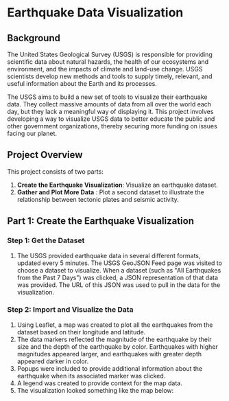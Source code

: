 # Earthquake Data Visualization

## Background
The United States Geological Survey (USGS) is responsible for providing scientific data about natural hazards, the health of our ecosystems and environment, and the impacts of climate and land-use change. USGS scientists develop new methods and tools to supply timely, relevant, and useful information about the Earth and its processes.

The USGS aims to build a new set of tools to visualize their earthquake data. They collect massive amounts of data from all over the world each day, but they lack a meaningful way of displaying it. This project involves developing a way to visualize USGS data to better educate the public and other government organizations, thereby securing more funding on issues facing our planet.

## Project Overview
This project consists of two parts:
1. **Create the Earthquake Visualization**: Visualize an earthquake dataset.
2. **Gather and Plot More Data** : 
Plot a second dataset to illustrate the relationship between tectonic plates and seismic activity.

## Part 1: Create the Earthquake Visualization
### Step 1: Get the Dataset
1. The USGS provided earthquake data in several different formats, updated every 5 minutes. The USGS GeoJSON Feed page was visited to choose a dataset to visualize.
When a dataset (such as "All Earthquakes from the Past 7 Days") was clicked, a JSON representation of that data was provided. The URL of this JSON was used to pull in the data for the visualization.
### Step 2: Import and Visualize the Data

1. Using Leaflet, a map was created to plot all the earthquakes from the dataset based on their longitude and latitude.
2. The data markers reflected the magnitude of the earthquake by their size and the depth of the earthquake by color. Earthquakes with higher magnitudes appeared larger, and earthquakes with greater depth appeared darker in color.
3. Popups were included to provide additional information about the earthquake when its associated marker was clicked.
4. A legend was created to provide context for the map data.
5. The visualization looked something like the map below:



